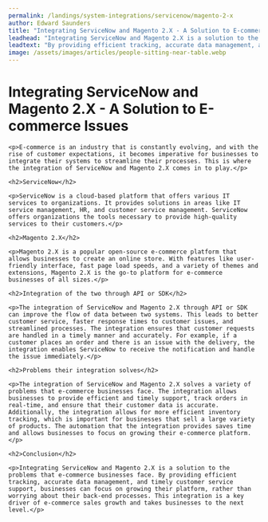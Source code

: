 ```yaml
---
permalink: /landings/system-integrations/servicenow/magento-2-x
author: Edward Saunders
title: "Integrating ServiceNow and Magento 2.X - A Solution to E-commerce Issues"
leadhead: "Integrating ServiceNow and Magento 2.X is a solution to the problems that e-commerce businesses face"
leadtext: "By providing efficient tracking, accurate data management, and timely customer service support, businesses can focus on growing their platform, rather than worrying about their back-end processes. This integration is a key driver of e-commerce sales growth and takes businesses to the next level."
image: /assets/images/articles/people-sitting-near-table.webp
---
```

<div class="arttext">
	<h1>Integrating ServiceNow and Magento 2.X - A Solution to E-commerce Issues</h1>

	<p>E-commerce is an industry that is constantly evolving, and with the rise of customer expectations, it becomes imperative for businesses to integrate their systems to streamline their processes. This is where the integration of ServiceNow and Magento 2.X comes in to play.</p>

	<h2>ServiceNow</h2>

	<p>ServiceNow is a cloud-based platform that offers various IT services to organizations. It provides solutions in areas like IT service management, HR, and customer service management. ServiceNow offers organizations the tools necessary to provide high-quality services to their customers.</p>

	<h2>Magento 2.X</h2>

	<p>Magento 2.X is a popular open-source e-commerce platform that allows businesses to create an online store. With features like user-friendly interface, fast page load speeds, and a variety of themes and extensions, Magento 2.X is the go-to platform for e-commerce businesses of all sizes.</p>

	<h2>Integration of the two through API or SDK</h2>

	<p>The integration of ServiceNow and Magento 2.X through API or SDK can improve the flow of data between two systems. This leads to better customer service, faster response times to customer issues, and streamlined processes. The integration ensures that customer requests are handled in a timely manner and accurately. For example, if a customer places an order and there is an issue with the delivery, the integration enables ServiceNow to receive the notification and handle the issue immediately.</p>

	<h2>Problems their integration solves</h2>

	<p>The integration of ServiceNow and Magento 2.X solves a variety of problems that e-commerce businesses face. The integration allows businesses to provide efficient and timely support, track orders in real-time, and ensure that their customer data is accurate. Additionally, the integration allows for more efficient inventory tracking, which is important for businesses that sell a large variety of products. The automation that the integration provides saves time and allows businesses to focus on growing their e-commerce platform.</p>

	<h2>Conclusion</h2>

	<p>Integrating ServiceNow and Magento 2.X is a solution to the problems that e-commerce businesses face. By providing efficient tracking, accurate data management, and timely customer service support, businesses can focus on growing their platform, rather than worrying about their back-end processes. This integration is a key driver of e-commerce sales growth and takes businesses to the next level.</p>

</div>